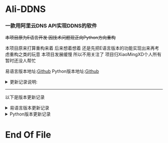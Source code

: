 # Ali-DDNS
### 一款用阿里云DNS API实现DDNS的软件

~~本项目原为E语言开发 因技术问题现正向Python方向重构~~

本项目原来打算重构来着 后来想着想着
还是先把E语言版本的功能实现出来再考虑重构之类的玩意
本项目发展缓慢 所以不用关注了
项目归XiaoMingXD个人所有 暂时还没人帮忙

易语言版本地址:[Github](https://github.com/XiaoMingXD/Ali-DDNS/tree/E)
Python版本地址:[Github](https://github.com/XiaoMingXD/Ali-DDNS/tree/Python)

<details>
<summary markdown="span">更新记录说明:
</summary>
*打算每提交一次就增加一次末尾的三位版本号
*每实现一个功能就增加一次第三个版本号
*每完成一个界面就增加一次第二个版本号
*软件完成时将首位版本号改为1
*特大更新时首位版本号增加1
*这个地方会混合更新易语言和Python版本的更新记录
*在易语言和Python自己的分支下会有单独的更新记录
</details>

-----
以下是版本更新记录
<details>
<summary markdown="span">易语言版本更新记录
</summary>
*易语言版本 E0.0.1.001
2019.6.23
不知道之前都干啥了
这是第一个版本号 暂时还没有release
<p>
</details>

<details>
<summary markdown="span">Python版本更新记录
</summary>
*Python版本 P0.0.1
2018.12.20
本软件的UI界面是用PyQt5写的 所有的.UI文件都在UI文件夹里了  
到2018.12.20为止 只写了一个UI界面
<p>
</details>



# End Of File
